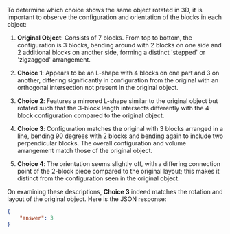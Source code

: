 To determine which choice shows the same object rotated in 3D, it is important to observe the configuration and orientation of the blocks in each object:

1. **Original Object**: Consists of 7 blocks. From top to bottom, the configuration is 3 blocks, bending around with 2 blocks on one side and 2 additional blocks on another side, forming a distinct 'stepped' or 'zigzagged' arrangement.

2. **Choice 1**: Appears to be an L-shape with 4 blocks on one part and 3 on another, differing significantly in configuration from the original with an orthogonal intersection not present in the original object.

3. **Choice 2**: Features a mirrored L-shape similar to the original object but rotated such that the 3-block length intersects differently with the 4-block configuration compared to the original object.

4. **Choice 3**: Configuration matches the original with 3 blocks arranged in a line, bending 90 degrees with 2 blocks and bending again to include two perpendicular blocks. The overall configuration and volume arrangement match those of the original object.

5. **Choice 4**: The orientation seems slightly off, with a differing connection point of the 2-block piece compared to the original layout; this makes it distinct from the configuration seen in the original object.

On examining these descriptions, **Choice 3** indeed matches the rotation and layout of the original object. Here is the JSON response:

```json
{
    "answer": 3
}
```
